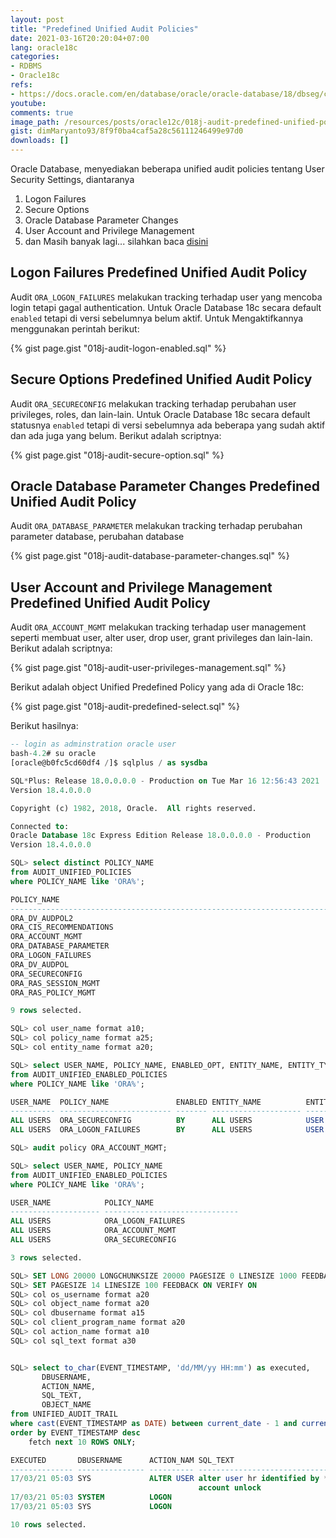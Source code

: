 ```yaml
---
layout: post
title: "Predefined Unified Audit Policies"
date: 2021-03-16T20:20:04+07:00
lang: oracle18c
categories:
- RDBMS
- Oracle18c
refs: 
- https://docs.oracle.com/en/database/oracle/oracle-database/18/dbseg/configuring-audit-policies.html#GUID-C43651C6-A35C-4EEF-BEA7-EADA408BFF67
youtube: 
comments: true
image_path: /resources/posts/oracle12c/018j-audit-predefined-unified-policy
gist: dimMaryanto93/8f9f0ba4caf5a28c56111246499e97d0
downloads: []
---
```


Oracle Database, menyediakan beberapa unified audit policies tentang User Security Settings, diantaranya

1. Logon Failures
2. Secure Options
3. Oracle Database Parameter Changes
4. User Account and Privilege Management
5. dan Masih banyak lagi... silahkan baca [disini](https://docs.oracle.com/en/database/oracle/oracle-database/18/dbseg/configuring-audit-policies.html#GUID-C43651C6-A35C-4EEF-BEA7-EADA408BFF67)

## Logon Failures Predefined Unified Audit Policy

Audit `ORA_LOGON_FAILURES` melakukan tracking terhadap user yang mencoba login tetapi gagal authentication. Untuk Oracle Database 18c secara default `enabled` tetapi di versi sebelumnya belum aktif. Untuk Mengaktifkannya menggunakan perintah berikut:

{% gist page.gist "018j-audit-logon-enabled.sql" %}

## Secure Options Predefined Unified Audit Policy

Audit `ORA_SECURECONFIG` melakukan tracking terhadap perubahan user privileges, roles, dan lain-lain. Untuk Oracle Database 18c secara default statusnya `enabled` tetapi di versi sebelumnya ada beberapa yang sudah aktif dan ada juga yang belum. Berikut adalah scriptnya:

{% gist page.gist "018j-audit-secure-option.sql" %}

## Oracle Database Parameter Changes Predefined Unified Audit Policy

Audit `ORA_DATABASE_PARAMETER` melakukan tracking terhadap perubahan parameter database, perubahan database

{% gist page.gist "018j-audit-database-parameter-changes.sql" %}

## User Account and Privilege Management Predefined Unified Audit Policy

Audit `ORA_ACCOUNT_MGMT` melakukan tracking terhadap user management seperti membuat user, alter user, drop user, grant privileges dan lain-lain. Berikut adalah scriptnya:

{% gist page.gist "018j-audit-user-privileges-management.sql" %}

Berikut adalah object Unified Predefined Policy yang ada di Oracle 18c:

{% gist page.gist "018j-audit-predefined-select.sql" %}

Berikut hasilnya:

```sql
-- login as adminstration oracle user
bash-4.2# su oracle
[oracle@b0fc5cd60df4 /]$ sqlplus / as sysdba

SQL*Plus: Release 18.0.0.0.0 - Production on Tue Mar 16 12:56:43 2021
Version 18.4.0.0.0

Copyright (c) 1982, 2018, Oracle.  All rights reserved.

Connected to:
Oracle Database 18c Express Edition Release 18.0.0.0.0 - Production
Version 18.4.0.0.0

SQL> select distinct POLICY_NAME
from AUDIT_UNIFIED_POLICIES
where POLICY_NAME like 'ORA%';

POLICY_NAME
--------------------------------------------------------------------------------
ORA_DV_AUDPOL2
ORA_CIS_RECOMMENDATIONS
ORA_ACCOUNT_MGMT
ORA_DATABASE_PARAMETER
ORA_LOGON_FAILURES
ORA_DV_AUDPOL
ORA_SECURECONFIG
ORA_RAS_SESSION_MGMT
ORA_RAS_POLICY_MGMT

9 rows selected.

SQL> col user_name format a10;
SQL> col policy_name format a25;
SQL> col entity_name format a20;

SQL> select USER_NAME, POLICY_NAME, ENABLED_OPT, ENTITY_NAME, ENTITY_TYPE
from AUDIT_UNIFIED_ENABLED_POLICIES
where POLICY_NAME like 'ORA%';

USER_NAME  POLICY_NAME               ENABLED ENTITY_NAME          ENTITY_
---------- ------------------------- ------- -------------------- -------
ALL USERS  ORA_SECURECONFIG          BY      ALL USERS            USER
ALL USERS  ORA_LOGON_FAILURES        BY      ALL USERS            USER

SQL> audit policy ORA_ACCOUNT_MGMT;

SQL> select USER_NAME, POLICY_NAME
from AUDIT_UNIFIED_ENABLED_POLICIES
where POLICY_NAME like 'ORA%';

USER_NAME            POLICY_NAME
-------------------- ------------------------------
ALL USERS            ORA_LOGON_FAILURES
ALL USERS            ORA_ACCOUNT_MGMT
ALL USERS            ORA_SECURECONFIG

3 rows selected.

SQL> SET LONG 20000 LONGCHUNKSIZE 20000 PAGESIZE 0 LINESIZE 1000 FEEDBACK OFF VERIFY OFF TRIMSPOOL ON
SQL> SET PAGESIZE 14 LINESIZE 100 FEEDBACK ON VERIFY ON
SQL> col os_username format a20
SQL> col object_name format a20
SQL> col dbusername format a15
SQL> col client_program_name format a20
SQL> col action_name format a10
SQL> col sql_text format a30


SQL> select to_char(EVENT_TIMESTAMP, 'dd/MM/yy HH:mm') as executed,
       DBUSERNAME,
       ACTION_NAME,
       SQL_TEXT,
       OBJECT_NAME
from UNIFIED_AUDIT_TRAIL
where cast(EVENT_TIMESTAMP as DATE) between current_date - 1 and current_date
order by EVENT_TIMESTAMP desc
    fetch next 10 ROWS ONLY;

EXECUTED       DBUSERNAME      ACTION_NAM SQL_TEXT                       OBJECT_NAME
-------------- --------------- ---------- ------------------------------ --------------------
17/03/21 05:03 SYS             ALTER USER alter user hr identified by *  HR
                                          account unlock
17/03/21 05:03 SYSTEM          LOGON
17/03/21 05:03 SYS             LOGON

10 rows selected.
```